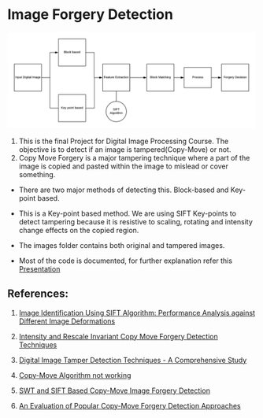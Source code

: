 # Image Forgery Detection

![Block Diagram](https://github.com/nvinayvarma189/Digital-Image-Processing/blob/master/DIP_Final_Project/images/Copy-Move.png)
1. This is the final Project for Digital Image Processing Course. The objective is to detect if an image is tampered(Copy-Move) or not. 
2. Copy Move Forgery is a major tampering technique where a part of the image is copied and pasted within the image to mislead or cover something. 

- There are two major methods of detecting this. Block-based and Key-point based.

- This is a Key-point based method. We are using SIFT Key-points to detect tampering because it is resistive to scaling, rotating and intensity change effects on the copied region.

- The images folder contains both original and tampered images.

- Most of the code is documented, for further explanation refer this [Presentation](https://docs.google.com/presentation/d/1c8ZAFyZkamRC_VXKWdFOpWS_Ew4iMohYs6nykHEJhy4/edit?usp=sharing)

## References:

1. [Image Identification Using SIFT Algorithm: Performance Analysis against Different Image Deformations](https://arxiv.org/pdf/1710.02728v2.pdf)

2. [Intensity and Rescale Invariant Copy Move Forgery Detection Techniques](https://arxiv.org/pdf/1809.04154v1.pdf)

3. [Digital Image Tamper Detection Techniques - A Comprehensive Study](https://arxiv.org/pdf/1306.6737v1.pdf)

4. [Copy-Move Algorithm not working](https://stackoverflow.com/questions/22517140/copy-move-algorithm-not-working)

5. [SWT and SIFT Based Copy-Move Image Forgery Detection](http://dspace.bracu.ac.bd:8080/xmlui/bitstream/handle/10361/9497/13101093%2c13101295%2c13301065_CSE.pdf?sequence=1&isAllowed=y)

6. [An Evaluation of Popular Copy-Move Forgery Detection Approaches](https://arxiv.org/pdf/1208.3665.pdf)

